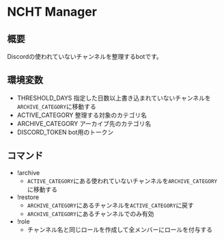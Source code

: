 # NCHT Manager
## 概要
Discordの使われていないチャンネルを整理するbotです。

## 環境変数
- THRESHOLD_DAYS
    指定した日数以上書き込まれていないチャンネルを`ARCHIVE_CATEGORY`に移動する
- ACTIVE_CATEGORY
    整理する対象のカテゴリ名
- ARCHIVE_CATEGORY
    アーカイブ先のカテゴリ名
- DISCORD_TOKEN
    bot用のトークン

## コマンド
- !archive
    - `ACTIVE_CATEGORY`にある使われていないチャンネルを`ARCHIVE_CATEGORY`に移動する
- !restore
    - `ARCHIVE_CATEGORY`にあるチャンネルを`ACTIVE_CATEGORY`に戻す
    - `ARCHIVE_CATEGORY`にあるチャンネルでのみ有効
- !role
    - チャンネル名と同じロールを作成して全メンバーにロールを付与する
